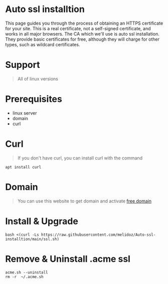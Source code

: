# Auto ssl installtion
This page guides you through the process of obtaining an HTTPS certificate for your site. This is a real certificate, not a self-signed certificate, and works in all major browsers.
The CA which we'll use is auto ssl installation. They provide basic certificates for free, although they will charge for other types, such as wildcard certificates.

# Support
> All of linux versions

# Prerequisites
- linux server
- domain
- curl

# Curl
> If you don't have curl, you can install curl with the command 
```
apt install curl
```
# Domain
> You can use this website to get domain and activate [free domain](https://www.freenom.com/)

# Install & Upgrade
```
bash <(curl -Ls https://raw.githubusercontent.com/melidoz/Auto-ssl-installtion/main/ssl.sh)
```
# Remove & Uninstall .acme ssl
```
acme.sh --uninstall
rm -r  ~/.acme.sh
```

